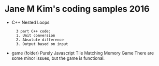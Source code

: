 # Jane M Kim's coding samples 2016
- C++ Nested Loops

        3 part C++ code: 
        1. Unit conversion
        2. Absolute difference
        3. Output based on input
- game (folder)
Purely Javascript Tile Matching Memory Game
There are some minor issues, but the game is functional.
